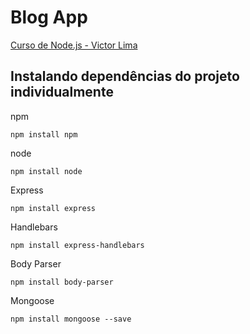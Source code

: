 # Blog App

[Curso de Node.js - Victor Lima](https://www.youtube.com/playlist?list=PLJ_KhUnlXUPtbtLwaxxUxHqvcNQndmI4B)

## Instalando dependências do projeto individualmente

npm

	npm install npm

node

	npm install node

Express

	npm install express

Handlebars

	npm install express-handlebars

Body Parser

	npm install body-parser

Mongoose

	npm install mongoose --save